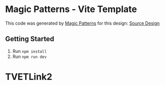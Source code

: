 # Magic Patterns - Vite Template

This code was generated by [Magic Patterns](https://magicpatterns.com) for this design: [Source Design](https://www.magicpatterns.com/c/ariyftavcrcyt2duhzgomn)

## Getting Started

1. Run `npm install`
2. Run `npm run dev`
# TVETLink2
